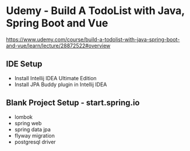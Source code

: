 # Udemy - Build A TodoList with Java, Spring Boot and Vue

https://www.udemy.com/course/build-a-todolist-with-java-spring-boot-and-vue/learn/lecture/28872522#overview

## IDE Setup

- Install Intellij IDEA Ultimate Edition
- Install JPA Buddy plugin in Intellij IDEA

## Blank Project Setup - start.spring.io

- lombok
- spring web
- spring data jpa
- flyway migration
- postgresql driver

